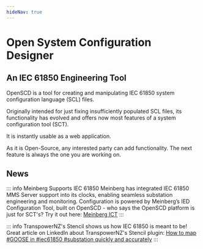 ```yaml
---
hideNav: true
---
```


# Open System Configuration Designer

## An IEC 61850 Engineering Tool

OpenSCD is a tool for creating and manipulating IEC 61850 system configuration
language (SCL) files.

Originally intended for just fixing insufficiently populated SCL files, its functionality has evolved and offers now most features of a system configuration tool (SCT).

It is instantly usable as a web application.

As it is Open-Source, any interested party can add functionality. The next feature is always the one you are working on.

## News

::: info Meinberg Supports IEC 61850
Meinberg has integrated IEC 61850 MMS Server support into its
clocks, enabling seamless substation engineering and monitoring. Configuration
is powered by Meinberg’s IED Configuration Tool, built on OpenSCD - who says
the OpenSCD platform is just for SCT's? Try it out here: [Meinberg ICT](https://meinberg-sync.github.io/mbg-open-scd) <Badge type="info" text="2025-09-17" />
:::

::: info TranspowerNZ's Stencil shows us how IEC 61850 is meant to be!
Great article on LinkedIn about TranspowerNZ's Stencil plugin:
[How to map #GOOSE in #iec61850 #substation quickly and accurately](https://www.linkedin.com/feed/update/urn:li:activity:7362026193035939842/) <Badge type="info" text="2025-08-31" />
:::
